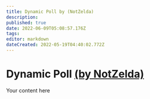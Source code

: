 ```yaml
---
title: Dynamic Poll by (NotZelda)
description: 
published: true
date: 2022-06-09T05:08:57.176Z
tags: 
editor: markdown
dateCreated: 2022-05-19T04:40:02.772Z
---
```


# Dynamic Poll [(by NotZelda)](https://www.twitch.tv/notzelda)
Your content here